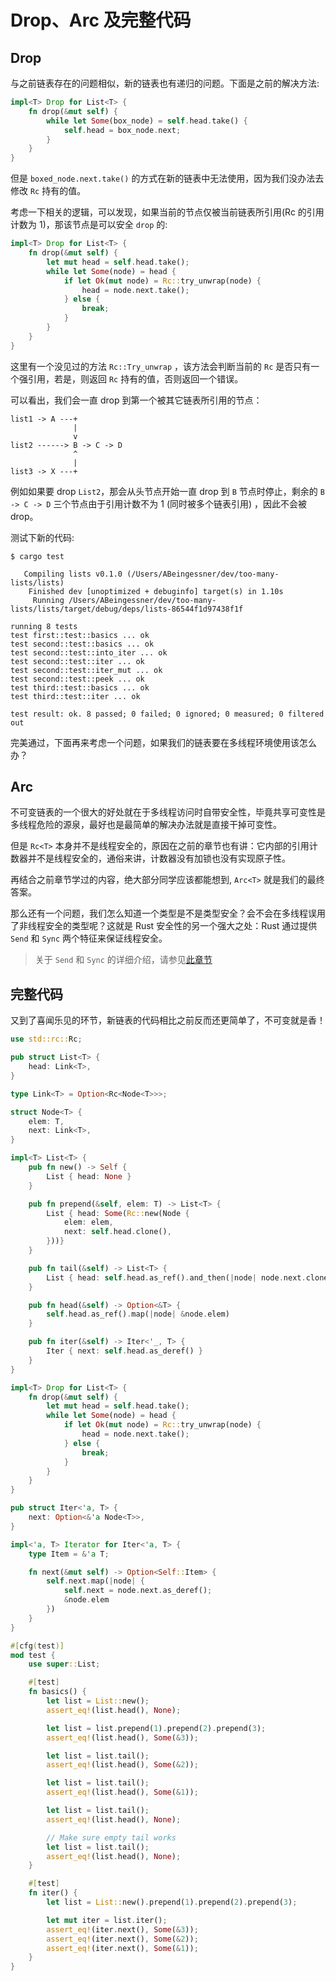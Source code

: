# Drop、Arc 及完整代码

## Drop
与之前链表存在的问题相似，新的链表也有递归的问题。下面是之前的解决方法:
```rust
impl<T> Drop for List<T> {
    fn drop(&mut self) {
        while let Some(box_node) = self.head.take() {
            self.head = box_node.next;
        }
    }
}
```

但是 `boxed_node.next.take()` 的方式在新的链表中无法使用，因为我们没办法去修改 `Rc` 持有的值。

考虑一下相关的逻辑，可以发现，如果当前的节点仅被当前链表所引用(Rc 的引用计数为 1)，那该节点是可以安全 `drop` 的: 
```rust
impl<T> Drop for List<T> {
    fn drop(&mut self) {
        let mut head = self.head.take();
        while let Some(node) = head {
            if let Ok(mut node) = Rc::try_unwrap(node) {
                head = node.next.take();
            } else {
                break;
            }
        }
    }
}
```

这里有一个没见过的方法 `Rc::Try_unwrap` ，该方法会判断当前的 `Rc` 是否只有一个强引用，若是，则返回 `Rc` 持有的值，否则返回一个错误。

可以看出，我们会一直 drop 到第一个被其它链表所引用的节点：
```shell
list1 -> A ---+
              |
              v
list2 ------> B -> C -> D
              ^
              |
list3 -> X ---+
```

例如如果要 drop `List2`，那会从头节点开始一直 drop 到 `B` 节点时停止，剩余的 `B -> C -> D` 三个节点由于引用计数不为 1 (同时被多个链表引用) ，因此不会被 drop。


测试下新的代码:
```shell
$ cargo test

   Compiling lists v0.1.0 (/Users/ABeingessner/dev/too-many-lists/lists)
    Finished dev [unoptimized + debuginfo] target(s) in 1.10s
     Running /Users/ABeingessner/dev/too-many-lists/lists/target/debug/deps/lists-86544f1d97438f1f

running 8 tests
test first::test::basics ... ok
test second::test::basics ... ok
test second::test::into_iter ... ok
test second::test::iter ... ok
test second::test::iter_mut ... ok
test second::test::peek ... ok
test third::test::basics ... ok
test third::test::iter ... ok

test result: ok. 8 passed; 0 failed; 0 ignored; 0 measured; 0 filtered out
```

完美通过，下面再来考虑一个问题，如果我们的链表要在多线程环境使用该怎么办？

## Arc
不可变链表的一个很大的好处就在于多线程访问时自带安全性，毕竟共享可变性是多线程危险的源泉，最好也是最简单的解决办法就是直接干掉可变性。

但是 `Rc<T>` 本身并不是线程安全的，原因在之前的章节也有讲：它内部的引用计数器并不是线程安全的，通俗来讲，计数器没有加锁也没有实现原子性。

再结合之前章节学过的内容，绝大部分同学应该都能想到, `Arc<T>` 就是我们的最终答案。

那么还有一个问题，我们怎么知道一个类型是不是类型安全？会不会在多线程误用了非线程安全的类型呢？这就是 Rust 安全性的另一个强大之处：Rust 通过提供 `Send` 和 `Sync` 两个特征来保证线程安全。

> 关于 `Send` 和 `Sync` 的详细介绍，请参见[此章节](https://course.rs/advance/concurrency-with-threads/send-sync.html)

## 完整代码
又到了喜闻乐见的环节，新链表的代码相比之前反而还更简单了，不可变就是香！

```rust
use std::rc::Rc;

pub struct List<T> {
    head: Link<T>,
}

type Link<T> = Option<Rc<Node<T>>>;

struct Node<T> {
    elem: T,
    next: Link<T>,
}

impl<T> List<T> {
    pub fn new() -> Self {
        List { head: None }
    }

    pub fn prepend(&self, elem: T) -> List<T> {
        List { head: Some(Rc::new(Node {
            elem: elem,
            next: self.head.clone(),
        }))}
    }

    pub fn tail(&self) -> List<T> {
        List { head: self.head.as_ref().and_then(|node| node.next.clone()) }
    }

    pub fn head(&self) -> Option<&T> {
        self.head.as_ref().map(|node| &node.elem)
    }

    pub fn iter(&self) -> Iter<'_, T> {
        Iter { next: self.head.as_deref() }
    }
}

impl<T> Drop for List<T> {
    fn drop(&mut self) {
        let mut head = self.head.take();
        while let Some(node) = head {
            if let Ok(mut node) = Rc::try_unwrap(node) {
                head = node.next.take();
            } else {
                break;
            }
        }
    }
}

pub struct Iter<'a, T> {
    next: Option<&'a Node<T>>,
}

impl<'a, T> Iterator for Iter<'a, T> {
    type Item = &'a T;

    fn next(&mut self) -> Option<Self::Item> {
        self.next.map(|node| {
            self.next = node.next.as_deref();
            &node.elem
        })
    }
}

#[cfg(test)]
mod test {
    use super::List;

    #[test]
    fn basics() {
        let list = List::new();
        assert_eq!(list.head(), None);

        let list = list.prepend(1).prepend(2).prepend(3);
        assert_eq!(list.head(), Some(&3));

        let list = list.tail();
        assert_eq!(list.head(), Some(&2));

        let list = list.tail();
        assert_eq!(list.head(), Some(&1));

        let list = list.tail();
        assert_eq!(list.head(), None);

        // Make sure empty tail works
        let list = list.tail();
        assert_eq!(list.head(), None);
    }

    #[test]
    fn iter() {
        let list = List::new().prepend(1).prepend(2).prepend(3);

        let mut iter = list.iter();
        assert_eq!(iter.next(), Some(&3));
        assert_eq!(iter.next(), Some(&2));
        assert_eq!(iter.next(), Some(&1));
    }
}
```
